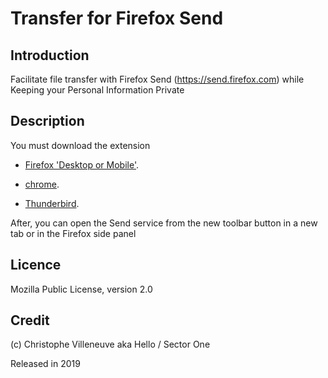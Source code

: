# Transfer for Firefox Send


## Introduction
Facilitate file transfer with Firefox Send (https://send.firefox.com) while Keeping your Personal Information Private


## Description

You must download the extension

* <a href='https://addons.mozilla.org/fr/firefox/addon/send-to-fx/'>Firefox 'Desktop or Mobile'</a>.

* <a href='https://addons.mozilla.org/fr/firefox/addon/send-to-fx/'>chrome</a>.

* <a href='https://addons.mozilla.org/fr/firefox/addon/send-to-fx/'>Thunderbird</a>.


After, you can open the Send service from the new toolbar button in a new tab or in the Firefox side panel


## Licence
Mozilla Public License, version 2.0

## Credit
(c) Christophe Villeneuve aka Hello / Sector One

Released in 2019

